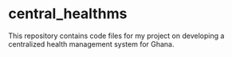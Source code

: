 # central_healthms

This repository contains code files for my project on developing a centralized health management system for Ghana.
